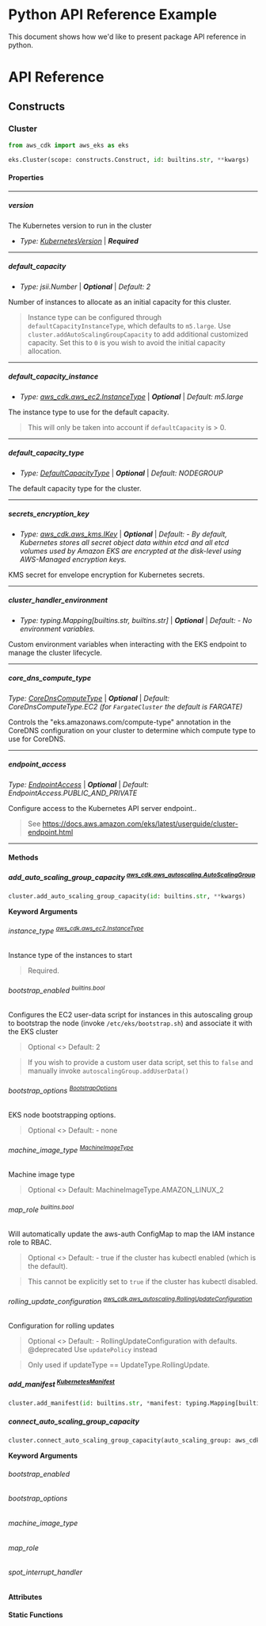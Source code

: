 # Python API Reference Example

This document shows how we'd like to present package API reference in python.

# API Reference

## Constructs

### Cluster

```python
from aws_cdk import aws_eks as eks

eks.Cluster(scope: constructs.Construct, id: builtins.str, **kwargs)
```

#### Properties

---

##### version

The Kubernetes version to run in the cluster

- *Type: [KubernetesVersion](link)* | ***Required***

---

##### default_capacity 

- *Type: jsii.Number* | ***Optional*** | *Default: 2*

Number of instances to allocate as an initial capacity for this cluster.

> Instance type can be configured through `defaultCapacityInstanceType`, which defaults to `m5.large`.
> Use `cluster.addAutoScalingGroupCapacity` to add additional customized capacity. Set this to `0` is you wish to avoid the initial capacity allocation.

----

##### default_capacity_instance 

- *Type: [aws_cdk.aws_ec2.InstanceType](link)* | ***Optional*** | *Default: m5.large*

The instance type to use for the default capacity.

> This will only be taken into account if `defaultCapacity` is > 0.

----

##### default_capacity_type 

- *Type: [DefaultCapacityType](link)* | ***Optional*** | *Default: NODEGROUP*

The default capacity type for the cluster.

---

##### secrets_encryption_key 

- *Type: [aws_cdk.aws_kms.IKey](link)* | ***Optional*** | *Default: - By default, Kubernetes stores all secret object data within etcd and all etcd volumes used by Amazon EKS are encrypted at the disk-level using AWS-Managed encryption keys.*

KMS secret for envelope encryption for Kubernetes secrets.

---

##### cluster_handler_environment 

- *Type: typing.Mapping[builtins.str, builtins.str]* | ***Optional*** | *Default: - No environment variables.*

Custom environment variables when interacting with the EKS endpoint to manage the cluster lifecycle.

---

##### core_dns_compute_type 

*Type: [CoreDnsComputeType](link)* | ***Optional*** | *Default: CoreDnsComputeType.EC2 (for `FargateCluster` the default is FARGATE)*

Controls the "eks.amazonaws.com/compute-type" annotation in the CoreDNS configuration on your cluster to determine which compute type to use for CoreDNS.

---

##### endpoint_access 

*Type: [EndpointAccess](link)* | ***Optional*** | *Default: EndpointAccess.PUBLIC_AND_PRIVATE*

Configure access to the Kubernetes API server endpoint.. 

> See https://docs.aws.amazon.com/eks/latest/userguide/cluster-endpoint.html

---

#### Methods

##### add_auto_scaling_group_capacity <sup>[aws_cdk.aws_autoscaling.AutoScalingGroup](link)</sup>

```python
cluster.add_auto_scaling_group_capacity(id: builtins.str, **kwargs)
```

**Keyword Arguments**

###### instance_type <sup>[aws_cdk.aws_ec2.InstanceType](link)</sup>

Instance type of the instances to start

> Required.

###### bootstrap_enabled <sup>builtins.bool</sup>

Configures the EC2 user-data script for instances in this autoscaling group to bootstrap the node (invoke `/etc/eks/bootstrap.sh`) and associate it with the EKS cluster

> Optional <> Default: 2

> If you wish to provide a custom user data script, set this to `false` and manually invoke `autoscalingGroup.addUserData()`

###### bootstrap_options <sup>[BootstrapOptions](link)</sup>

EKS node bootstrapping options.

> Optional <> Default: - none

###### machine_image_type <sup>[MachineImageType](link)</sup>

Machine image type

> Optional <> Default: MachineImageType.AMAZON_LINUX_2

###### map_role <sup>builtins.bool</sup>

Will automatically update the aws-auth ConfigMap to map the IAM instance role to RBAC.

> Optional <> Default: - true if the cluster has kubectl enabled (which is the default).

> This cannot be explicitly set to `true` if the cluster has kubectl disabled.

###### rolling_update_configuration <sup>[aws_cdk.aws_autoscaling.RollingUpdateConfiguration](link)</sup>

Configuration for rolling updates

> Optional <> Default: - RollingUpdateConfiguration with defaults.
> @deprecated Use `updatePolicy` instead

> Only used if updateType == UpdateType.RollingUpdate.

##### add_manifest <sup>[KubernetesManifest](link)</sup>

```python
cluster.add_manifest(id: builtins.str, *manifest: typing.Mapping[builtins.str, typing.Any])
```

##### connect_auto_scaling_group_capacity

```python
cluster.connect_auto_scaling_group_capacity(auto_scaling_group: aws_cdk.aws_autoscaling.AutoScalingGroup, **kwargs)
```

**Keyword Arguments**

###### bootstrap_enabled

###### bootstrap_options

###### machine_image_type

###### map_role

###### spot_interrupt_handler

#### Attributes

#### Static Functions

